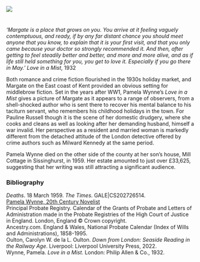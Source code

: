 <a href="https://beta.kent-maps.online"><img src="https://beta.kent-maps.online/juncture/ve-button.png"></a>
<param ve-config title="Pamela Wynne (Winifred Mary Scott, née Watson) 1879-1959" author="Carolyn Oulton" layout="vtl" banner="https://upload.wikimedia.org/wikipedia/commons/3/32/The_harbor_I._Margate_England.jpg" description="Prof. Carolyn Oulton introduces the key characters and Margate setting of Pamela Wynne’s novel: Love in a Mist.">

<!-- Global Entities -->
<param ve-entity eid="Q618045" aliases="Margate">
<param ve-entity eid="Q15063189" aliases="Sissinghurst">
<param ve-entity eid="Q107338949" aliases="Mill Cottage">

<!-- Base map centred on Margate -->
<param ve-map center="Q618045" zoom="13">

<!-- Historical map layers -->
<param ve-map-layer active allmaps allmaps-id="542e2ed0e875aeb4" title="OS East Kent 1945">

#

_‘Margate is a place that grows on you. You arrive at it feeling vaguely contemptuous, and ready, if by any far distant chance you should meet anyone that you know, to explain that it is your first visit, and that you only came because your doctor so strongly recommended it. And then, after getting to feel steadily better and better, and more and more alive, and as if life still held something for you, you get to love it. Especially if you go there in May.’_
	_Love in a Mist_, 1932
<param ve-image url="https://raw.githubusercontent.com/kent-map/images/main/20c/Lovemist.jpg" label="Love in a Mist" attribution="Estate of of R. John Holmgren">

Both romance and crime fiction flourished in the 1930s holiday market, and Margate on the East coast of Kent provided an obvious setting for middlebrow fiction. Set in the years after WW1, Pamela Wynne’s _Love in a Mist_ gives a picture of Margate as it appears to a range of observers, from a shell-shocked author who is sent there to recover his mental balance to his taciturn servant, who remembers his childhood holidays in the town. For Pauline Russell though it is the scene of her domestic drudgery, where she cooks and cleans as well as looking after her demanding husband, himself a war invalid. Her perspective as a resident and married woman is markedly different from the detached attitude of the London detective offered by crime authors such as Milward Kennedy at the same period. 
<param ve-image url="https://upload.wikimedia.org/wikipedia/commons/0/0f/The_harbor_II._Margate_England.jpg" label="Margate Habour" attribution="Snapshots Of  The Past, CC BY-SA 2.0, via Wikimedia Commons">

Pamela Wynne died on the other side of the county at her son’s house, Mill Cottage in Sissinghurst, in 1959. Her estate amounted to just over £33,625, suggesting that her writing was still attracting a significant audience.
<param ve-image url="https://upload.wikimedia.org/wikipedia/commons/8/8b/The_Street%2C_Sissinghurst%2C_Cranbrook%2C_Kent.jpg" label="The Street, Sissinghurst, Cranbrook, Kent" attribution="Nathaniel Lloyd (1867-1933), Public domain, via Wikimedia Commons">
<param ve-map center="Q15063189" zoom="10">
<param ve-map center="Q107338949" zoom="10">

### Bibliography 
_Deaths_. 18 March 1959. _The Times_. GALE|CS202726514.   
[Pamela Wynne, 20th Century Novelist](https://pamela-wynne.webs.com/biography.htm)   
Principal Probate Registry. Calendar of the Grants of Probate and Letters of Administration made in the Probate Registries of the High Court of Justice in England. London, England © Crown copyright.   
Ancestry.com. England & Wales, National Probate Calendar (Index of Wills and Administrations), 1858-1995.  
Oulton, Carolyn W. de la L. Oulton. _Down from London: Seaside Reading in the Railway Age_. Liverpool: Liverpool University Press, 2022.   
Wynne, Pamela. _Love in a Mist_. London: Philip Allen & Co., 1932.   

